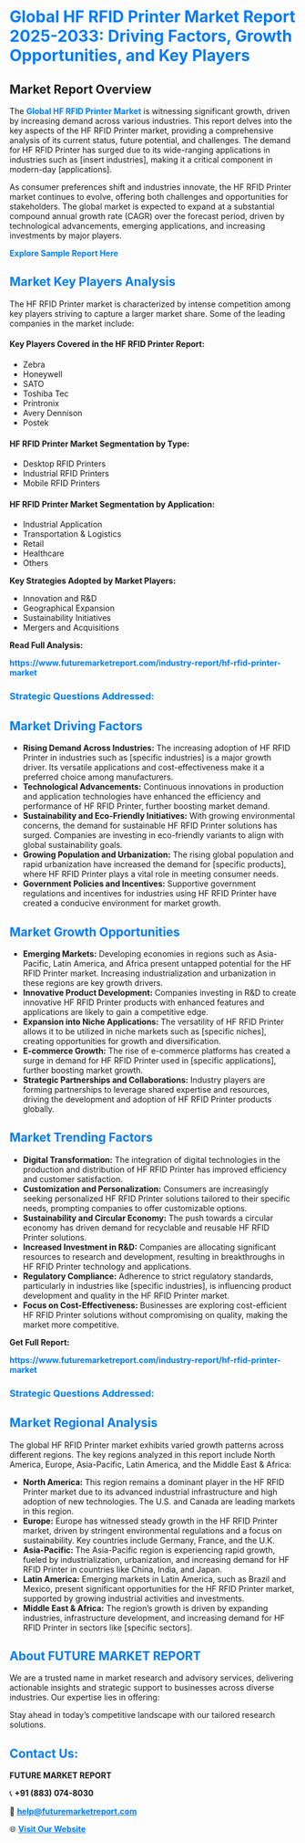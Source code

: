 <h1 style="color: #007BFF;">Global HF RFID Printer Market Report 2025-2033: Driving Factors, Growth Opportunities, and Key Players</h1>

<section id="overview">
<h2>Market Report Overview</h2>
<p>The <a href="https://www.futuremarketreport.com/industry-report/hf-rfid-printer-market" style="color: #007BFF; text-decoration: none;"><strong>Global HF RFID Printer Market</strong></a> is witnessing significant growth, driven by increasing demand across various industries. This report delves into the key aspects of the HF RFID Printer market, providing a comprehensive analysis of its current status, future potential, and challenges. The demand for HF RFID Printer has surged due to its wide-ranging applications in industries such as [insert industries], making it a critical component in modern-day [applications].</p>
<p>As consumer preferences shift and industries innovate, the HF RFID Printer market continues to evolve, offering both challenges and opportunities for stakeholders. The global market is expected to expand at a substantial compound annual growth rate (CAGR) over the forecast period, driven by technological advancements, emerging applications, and increasing investments by major players.</p>
</section>

<section id="overview">
<p><a href="https://www.futuremarketreport.com/request-sample/reportId=84897" style="color: #007BFF; text-decoration: none;"><strong>Explore Sample Report Here</strong></a></p>
</section>

<section id="key-players">
<h2 style="color: #007BFF;">Market Key Players Analysis</h2>
<p>The HF RFID Printer market is characterized by intense competition among key players striving to capture a larger market share. Some of the leading companies in the market include:</p>
<h4>Key Players Covered in the HF RFID Printer Report:</h4>
<ul><li>Zebra</li><li>Honeywell</li><li>SATO</li><li>Toshiba Tec</li><li>Printronix</li><li>Avery Dennison</li><li>Postek</li></ul>
<h4>HF RFID Printer Market Segmentation by Type:</h4>
<ul><li>Desktop RFID Printers</li><li>Industrial RFID Printers</li><li>Mobile RFID Printers</li></ul>

<h4>HF RFID Printer Market Segmentation by Application:</h4>
<ul><li>Industrial Application</li><li>Transportation &amp; Logistics</li><li>Retail</li><li>Healthcare</li><li>Others</li></ul>
<p><strong>Key Strategies Adopted by Market Players:</strong></p>
<ul>
<li>Innovation and R&D</li>
<li>Geographical Expansion</li>
<li>Sustainability Initiatives</li>
<li>Mergers and Acquisitions</li>
</ul>
</section>

<section>
<p><strong>Read Full Analysis: </strong></p><a href="https://www.futuremarketreport.com/industry-report/hf-rfid-printer-market" style="color: #007BFF; text-decoration: none;"><strong>https://www.futuremarketreport.com/industry-report/hf-rfid-printer-market</strong></a>
<h3 style="color: #007BFF;">Strategic Questions Addressed:</h3>
</section>

<section id="driving-factors">
<h2 style="color: #007BFF;">Market Driving Factors</h2>
<ul>
<li><strong>Rising Demand Across Industries:</strong> The increasing adoption of HF RFID Printer in industries such as [specific industries] is a major growth driver. Its versatile applications and cost-effectiveness make it a preferred choice among manufacturers.</li>
<li><strong>Technological Advancements:</strong> Continuous innovations in production and application technologies have enhanced the efficiency and performance of HF RFID Printer, further boosting market demand.</li>
<li><strong>Sustainability and Eco-Friendly Initiatives:</strong> With growing environmental concerns, the demand for sustainable HF RFID Printer solutions has surged. Companies are investing in eco-friendly variants to align with global sustainability goals.</li>
<li><strong>Growing Population and Urbanization:</strong> The rising global population and rapid urbanization have increased the demand for [specific products], where HF RFID Printer plays a vital role in meeting consumer needs.</li>
<li><strong>Government Policies and Incentives:</strong> Supportive government regulations and incentives for industries using HF RFID Printer have created a conducive environment for market growth.</li>
</ul>
</section>

<section id="growth-opportunities">
<h2 style="color: #007BFF;">Market Growth Opportunities</h2>
<ul>
<li><strong>Emerging Markets:</strong> Developing economies in regions such as Asia-Pacific, Latin America, and Africa present untapped potential for the HF RFID Printer market. Increasing industrialization and urbanization in these regions are key growth drivers.</li>
<li><strong>Innovative Product Development:</strong> Companies investing in R&D to create innovative HF RFID Printer products with enhanced features and applications are likely to gain a competitive edge.</li>
<li><strong>Expansion into Niche Applications:</strong> The versatility of HF RFID Printer allows it to be utilized in niche markets such as [specific niches], creating opportunities for growth and diversification.</li>
<li><strong>E-commerce Growth:</strong> The rise of e-commerce platforms has created a surge in demand for HF RFID Printer used in [specific applications], further boosting market growth.</li>
<li><strong>Strategic Partnerships and Collaborations:</strong> Industry players are forming partnerships to leverage shared expertise and resources, driving the development and adoption of HF RFID Printer products globally.</li>
</ul>
</section>

<section id="trending-factors">
<h2 style="color: #007BFF;">Market Trending Factors</h2>
<ul>
<li><strong>Digital Transformation:</strong> The integration of digital technologies in the production and distribution of HF RFID Printer has improved efficiency and customer satisfaction.</li>
<li><strong>Customization and Personalization:</strong> Consumers are increasingly seeking personalized HF RFID Printer solutions tailored to their specific needs, prompting companies to offer customizable options.</li>
<li><strong>Sustainability and Circular Economy:</strong> The push towards a circular economy has driven demand for recyclable and reusable HF RFID Printer solutions.</li>
<li><strong>Increased Investment in R&D:</strong> Companies are allocating significant resources to research and development, resulting in breakthroughs in HF RFID Printer technology and applications.</li>
<li><strong>Regulatory Compliance:</strong> Adherence to strict regulatory standards, particularly in industries like [specific industries], is influencing product development and quality in the HF RFID Printer market.</li>
<li><strong>Focus on Cost-Effectiveness:</strong> Businesses are exploring cost-efficient HF RFID Printer solutions without compromising on quality, making the market more competitive.</li>
</ul>
</section>

<section>
<p><strong>Get Full Report: </strong></p><a href="https://www.futuremarketreport.com/industry-report/hf-rfid-printer-market" style="color: #007BFF; text-decoration: none;"><strong>https://www.futuremarketreport.com/industry-report/hf-rfid-printer-market</strong></a>
<h3 style="color: #007BFF;">Strategic Questions Addressed:</h3>
</section>


<section id="regional-analysis">
<h2 style="color: #007BFF;">Market Regional Analysis</h2>
<p>The global HF RFID Printer market exhibits varied growth patterns across different regions. The key regions analyzed in this report include North America, Europe, Asia-Pacific, Latin America, and the Middle East & Africa:</p>
<ul>
<li><strong>North America:</strong> This region remains a dominant player in the HF RFID Printer market due to its advanced industrial infrastructure and high adoption of new technologies. The U.S. and Canada are leading markets in this region.</li>
<li><strong>Europe:</strong> Europe has witnessed steady growth in the HF RFID Printer market, driven by stringent environmental regulations and a focus on sustainability. Key countries include Germany, France, and the U.K.</li>
<li><strong>Asia-Pacific:</strong> The Asia-Pacific region is experiencing rapid growth, fueled by industrialization, urbanization, and increasing demand for HF RFID Printer in countries like China, India, and Japan.</li>
<li><strong>Latin America:</strong> Emerging markets in Latin America, such as Brazil and Mexico, present significant opportunities for the HF RFID Printer market, supported by growing industrial activities and investments.</li>
<li><strong>Middle East & Africa:</strong> The region’s growth is driven by expanding industries, infrastructure development, and increasing demand for HF RFID Printer in sectors like [specific sectors].</li>
</ul>
</section>

<footer>
<h2 style="color: #007BFF;">About FUTURE MARKET REPORT</h2>
<p>We are a trusted name in market research and advisory services, delivering actionable insights and strategic support to businesses across diverse industries. Our expertise lies in offering:</p>

<p>Stay ahead in today’s competitive landscape with our tailored research solutions.</p>

<h2 style="color: #007BFF;">Contact Us:</h2>
<p><strong>FUTURE MARKET REPORT</strong></p>
<p>📞 <strong>+91 (883) 074-8030</strong></p>
<p>📧 <strong><a href="mailto:help@futuremarketreport.com" style="color: #007BFF;">help@futuremarketreport.com</a></strong></p>
<p>🌐 <strong><a href="https://www.futuremarketreport.com/" style="color: #007BFF;">Visit Our Website</a></strong></p>
</footer>